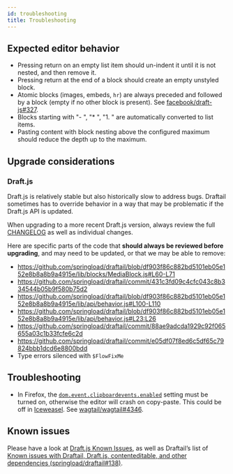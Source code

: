 ```yaml
---
id: troubleshooting
title: Troubleshooting
---
```


## Expected editor behavior

- Pressing return on an empty list item should un-indent it until it is not nested, and then remove it.
- Pressing return at the end of a block should create an empty unstyled block.
- Atomic blocks (images, embeds, `hr`) are always preceded and followed by a block (empty if no other block is present). See [facebook/draft-js#327](https://github.com/facebook/draft-js/issues/327).
- Blocks starting with "- ", "\* ", "1. " are automatically converted to list items.
- Pasting content with block nesting above the configured maximum should reduce the depth up to the maximum.

## Upgrade considerations

### Draft.js

Draft.js is relatively stable but also historically slow to address bugs. Draftail sometimes has to override behavior in a way that may be problematic if the Draft.js API is updated.

When upgrading to a more recent Draft.js version, always review the full [CHANGELOG](https://github.com/facebook/draft-js/blob/master/CHANGELOG.md) as well as individual changes.

Here are specific parts of the code that **should always be reviewed before upgrading**, and may need to be updated, or that we may be able to remove:

- https://github.com/springload/draftail/blob/df903f86c882bd5101eb05e152e8b8a8b9a4915e/lib/blocks/MediaBlock.js#L60-L71
- https://github.com/springload/draftail/commit/431c3fd09c4cfc043c8b334544b05b9f580b75d2
- https://github.com/springload/draftail/blob/df903f86c882bd5101eb05e152e8b8a8b9a4915e/lib/api/behavior.js#L100-L110
- https://github.com/springload/draftail/blob/df903f86c882bd5101eb05e152e8b8a8b9a4915e/lib/api/behavior.js#L23:L26
- https://github.com/springload/draftail/commit/88ae9adcda1929c92f065655a03c1b33fcfe6c2d
- https://github.com/springload/draftail/commit/e05df07f8ed6c5df65c79824bbb1dcd6e8800bdd
- Type errors silenced with `$FlowFixMe`

## Troubleshooting

- In Firefox, the [`dom.event.clipboardevents.enabled`](https://developer.mozilla.org/en-US/docs/Mozilla/Preferences/Preference_reference/dom.event.clipboardevents.enabled) setting must be turned on, otherwise the editor will crash on copy-paste. This could be off in [Iceweasel](https://wiki.debian.org/Iceweasel). See [wagtail/wagtail#4346](https://github.com/wagtail/wagtail/issues/4346).

## Known issues

Please have a look at [Draft.js Known Issues](https://draftjs.org/docs/advanced-topics-issues-and-pitfalls#known-issues), as well as Draftail’s list of [Known issues with Draftail, Draft.js, contenteditable, and other dependencies (springload/draftail#138)](https://github.com/springload/draftail/issues/138).
